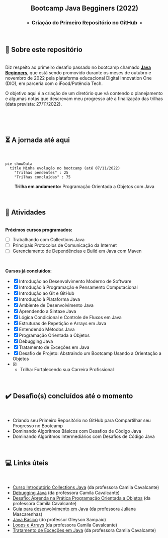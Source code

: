 <div align="center">
<h2>Bootcamp Java Begginers (2022)</h2>
<h3>•&nbsp; Criação do Primeiro Repositório no GitHub &nbsp;•</h3>
</div>
&nbsp;
&nbsp;

## :memo: Sobre este repositório
&nbsp;    
Diz respeito ao primeiro desafio passado no bootcamp chamado **[Java Beginners](https://www.dio.me/bootcamp/potencia-tech-powered-ifood-java-beginners)**, que está sendo promovido durante os meses de outubro e novembro de 2022 pela plataforma educacional Digital Innovation One (DIO), em parceria com o iFood/Potência Tech. 

O objetivo aqui é a criação de um diretório que vá contendo o planejamento e algumas notas que descrevam meu progresso até a finalização das trilhas (data prevista: 27/11/2022).

&nbsp; 

&nbsp;    
## :hourglass_flowing_sand:  A jornada até aqui
&nbsp;    
```mermaid
pie showData
  title Minha evolução no bootcamp (até 07/11/2022)
	"Trilhas pendentes" : 25
    "Trilhas concluídas" : 75
```
<div align="center">
	<b>Trilha em andamento:</b> Programação Orientada a Objetos com Java
</div>

&nbsp;    
## :bookmark_tabs: Atividades
&nbsp;   
**Próximos cursos programados:**  
- [ ] Trabalhando com Collections Java
- [ ] Principais Protocolos de Comunicação da Internet
- [ ] Gerenciamento de Dependências e Build em Java com Maven

&nbsp; 

**Cursos já concluídos:**  
- [x] Introdução ao Desenvolvimento Moderno de Software 
- [x] Introdução à Programação e Pensamento Computacional 
- [x] Introdução ao Git e GitHub 
- [x] Introdução à Plataforma Java
- [x] Ambiente de Desenvolvimento Java
- [x] Aprendendo a Sintaxe Java
- [x] Lógica Condicional e Controle de Fluxos em Java
- [x] Estruturas de Repetição e Arrays em Java
- [x] Entendendo Métodos Java
- [x] Programação Orientada a Objetos
- [x] Debugging Java
- [x] Tratamento de Exceções em Java
- [x] Desafio de Projeto: Abstraindo um Bootcamp Usando a Orientação a Objetos
- [x] + Trilha: Fortalecendo sua Carreira Profissional
&nbsp; 

&nbsp;    
## :heavy_check_mark: Desafio(s) concluídos até o momento
&nbsp;   
  - Criando seu Primeiro Repositório no GitHub para Compartilhar seu Progresso no Bootcamp
  - Dominando Algoritmos Básicos com Desafios de Código Java  
  - Dominando Algoritmos Intermediários com Desafios de Código Java 
&nbsp; 

&nbsp;    
## :computer: Links úteis
&nbsp;   
- [Curso Introdutório Collections Java](https://github.com/cami-la/curso-dio-intro-collections) (da professora Camila Cavalcante)
- [Debugging Java](https://github.com/cami-la/debugging-java) (da professora Camila Cavalcante)
- [Desafio: Aprenda na Prática Programação Orientada a Objetos](https://github.com/cami-la/desafio-poo-dio) (da professora Camila Cavalcante)
- [Guia para desenvolvimento em Java](https://github.com/julianazanelatto/roadmap_java_repo) (da professora Juliana Mascarenhas)
- [Java Básico](https://glysns.gitbook.io/java-basico) (do professor Gleyson Sampaio)
- [Loops e Arrays](https://github.com/cami-la/loops-e-arrays) (da professora Camila Cavalcante)
- [Tratamento de Exceções em Java](https://github.com/cami-la/exceptions-java) (da professora Camila Cavalcante)